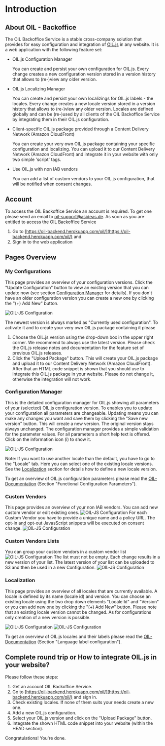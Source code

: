 # Introduction
## About OIL - Backoffice
The OIL Backoffice Service is a stable cross-company solution that provides for easy configuration and integration of [OIL.js](https://github.com/as-ideas/oil) in any website.
It is a web application with the following feature set:

* OIL.js Configuration Manager

  You can create and persist your own configuration for OIL.js. Every change creates a new configuration version stored in a version history that allows to (re-)view any older version.
  
* OIL.js Localizing Manager

  You can create and persist your own localizings for OIL.js labels - the locales. Every change creates a new locale version stored in a version history that allows to (re-)view
  any older version. Locales are defined globally and can be (re-)used by all clients of the OIL Backoffice Service by integrating them in their OIL.js configuration.
  
* Client-specific OIL.js package provided through a Content Delivery Network (Amazon CloudFront)

  You can create your very own OIL.js package containing your specific configuration and localizing. You can upload it to our Content Delivery Network (Amazon CloudFront) and 
  integrate it in your website with only two simple 'script' tags.
  
* Use OIL.js with non IAB vendors

  You can add a list of custom vendors to your OIL.js configuration, that will be notified when consent changes.
  
## Account
To access the OIL Backoffice Service an account is required. To get one please send an email to [oil-support@asideas.de](mailto:oil-support@asideas.de). As soon as you are entitled
to access the OIL Backoffice Service

1. Go to [https://oil-backend.herokuapp.com/oil/](https://oil-backend.herokuapp.com/oil/) and
2. Sign in to the web application

## Pages Overview
### My Configurations

This page provides an overview of your configuration versions. Click the "Update Configuration" button to view an existing version that you can update now (see section 
[Configuration Manager](#configuration-manager) for details). If you don't have an older configuration version you can create a new one by clicking the "(+) Add New" button.

![OIL-JS Configuration](documentation/my-configuration.jpg?raw=true)

The newest version is always marked as "Currently used configuration". To activate it and to create your very own OIL.js package containing it please

1. Choose the OIL.js version using the drop-down box in the upper right corner. We recommend to always use the latest version. Please check the OIL.js release notes and
documentation for the feature set of previous OIL.js releases.
2. Click the "Upload Package" button. This will create your OIL.js package and upload it to our Content Delivery Network (Amazon CloudFront). After that an HTML code snippet is
shown that you should use to integrate this OIL.js package in your website. Please do not change it, otherwise the integration will not work.

### Configuration Manager
This is the detailed configuration manager for OIL.js showing all parameters of your (selected) OIL.js configuration version. To enables you to update your configuration all
parameters are changeable. Updating means you can make any changes you want and save them by clicking the "Save new version" button. This will create a new version. The original
version stays always unchanged. The configuration manager provides a simple validation for the parameter values. For all parameters a short help text is offered. Click on the
information icon (i) to show it.

![OIL-JS Configuration](documentation/oil-confuguration-manager.jpg?raw=true)

Note: If you want to use another locale than the default, you have to go to the "Locale" tab. Here you can select one of the existing locale versions. See the [Localization](#localization) section
for details how to define a new locale version.

To get an overview of OIL.js configuration parameters please read the [OIL-Documentation](https://oil.axelspringer.com/docs/last-release) (Section "Functional Configuration Parameters").

### Custom Vendors
This page provides an overview of your non IAB vendors. 
You can add new custom vendor or edit existing ones. ![OIL-JS Configuration](documentation/custom_vendors.jpg?raw=true)
For each Custom Vendor you have to provide a unique name and a policy URL.
The opt-in and opt-out JavasScript snippets will be executed on consent change.
![OIL-JS Configuration](documentation/edit_custom_vendor.jpg?raw=true)

### Custom Vendors Lists
You can group your custom vendors in a custom vendor list ![OIL-JS Configuration](documentation/create_new_custom_vendors_list_version.jpg?raw=true)
The list must not be empty.
Each change results in a new version of your list.
The latest version of your list can be uploaded to S3 and then be used in a new Configuration.
![OIL-JS Configuration](documentation/custom_vendor_lists.jpg?raw=true)


### Localization

This page provides an overview of all locales that are currently available. A locale is defined by its name (locale id) and version. You can choose an existing locale using the
two drop down elements "Locale Id" and "Version" or you can add new one by clicking the "(+) Add New" button. Please note that an existing locale version cannot be changed. As
for configurations only creation of a new version is possible.

![OIL-JS Configuration](documentation/new-locale.jpg?raw=true)
![OIL-JS Configuration](documentation/locale-configuration.jpg?raw=true)

To get an overview of OIL.js locales and their labels please read the [OIL-Documentation](https://oil.axelspringer.com/docs/last-release) (Section "Language label configuration").

## Complete round trip or How to integrate OIL.js in your website?

Please follow these steps:

1. Get an account OIL Backoffice Service.
2. Go to [https://oil-backend.herokuapp.com/oil/](https://oil-backend.herokuapp.com/oil/) and sign in.
3. Check existing locales. If none of them suits your needs create a new one.
4. Add a new OIL.js configuration.
5. Select your OIL.js version and click on the "Upload Package" button.
6. Integrate the shown HTML code snippet into your website (within the HEAD section).

Congratulations! You're done.


 
